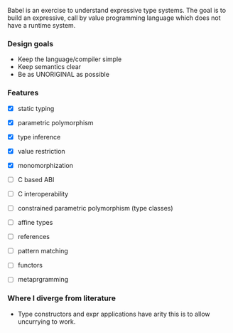 Babel is an exercise to understand expressive type systems. The goal is to
build an expressive, call by value programming language which does not have a
runtime system.

### Design goals
 - Keep the language/compiler simple
 - Keep semantics clear
 - Be as UNORIGINAL as possible

### Features
 - [x] static typing
 - [x] parametric polymorphism
 - [x] type inference
 - [x] value restriction
 - [x] monomorphization
 - [ ] C based ABI
 - [ ] C interoperability
 - [ ] constrained parametric polymorphism (type classes)
 - [ ] affine types
 - [ ] references
 - [ ] pattern matching
 - [ ] functors
 - [ ] metaprgramming


### Where I diverge from literature
 - Type constructors and expr applications have arity this is to allow
   uncurrying to work.